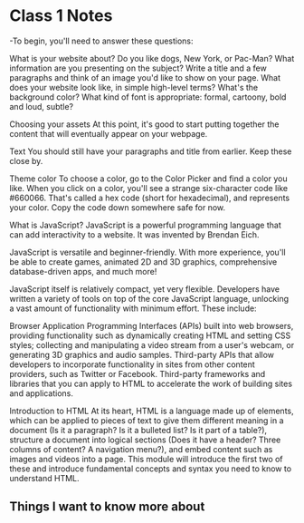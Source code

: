 # Class 1 Notes

-To begin, you'll need to answer these questions:

What is your website about? Do you like dogs, New York, or Pac-Man?
What information are you presenting on the subject? Write a title and a few paragraphs and think of an image you'd like to show on your page.
What does your website look like, in simple high-level terms? What's the background color? What kind of font is appropriate: formal, cartoony, bold and loud, subtle?

Choosing your assets
At this point, it's good to start putting together the content that will eventually appear on your webpage.

Text
You should still have your paragraphs and title from earlier. Keep these close by.

Theme color
To choose a color, go to the Color Picker and find a color you like. When you click on a color, you'll see a strange six-character code like #660066. That's called a hex code (short for hexadecimal), and represents your color. Copy the code down somewhere safe for now.


What is JavaScript?
JavaScript is a powerful programming language that can add interactivity to a website. It was invented by Brendan Eich.

JavaScript is versatile and beginner-friendly. With more experience, you'll be able to create games, animated 2D and 3D graphics, comprehensive database-driven apps, and much more!

JavaScript itself is relatively compact, yet very flexible. Developers have written a variety of tools on top of the core JavaScript language, unlocking a vast amount of functionality with minimum effort. These include:

Browser Application Programming Interfaces (APIs) built into web browsers, providing functionality such as dynamically creating HTML and setting CSS styles; collecting and manipulating a video stream from a user's webcam, or generating 3D graphics and audio samples.
Third-party APIs that allow developers to incorporate functionality in sites from other content providers, such as Twitter or Facebook.
Third-party frameworks and libraries that you can apply to HTML to accelerate the work of building sites and applications.

Introduction to HTML
At its heart, HTML is a language made up of elements, which can be applied to pieces of text to give them different meaning in a document (Is it a paragraph? Is it a bulleted list? Is it part of a table?), structure a document into logical sections (Does it have a header? Three columns of content? A navigation menu?), and embed content such as images and videos into a page. This module will introduce the first two of these and introduce fundamental concepts and syntax you need to know to understand HTML.

## Things I want to know more about
